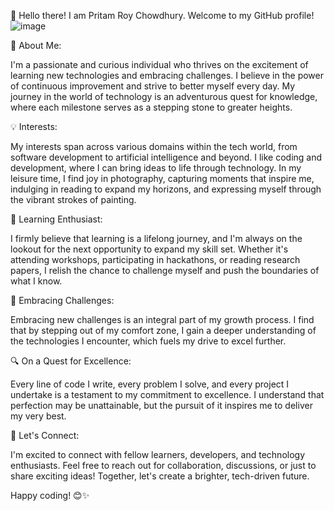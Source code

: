 👋 Hello there! I am Pritam Roy Chowdhury. Welcome to my GitHub profile! ![image](https://github.com/Prit-am1/Prit-am1/assets/136684488/1cd276df-37f9-4672-9613-56ed1ae74daf)


🧠 About Me:

I'm a passionate and curious individual who thrives on the excitement of learning new technologies and embracing challenges. I believe in the power of continuous improvement and strive to better myself every day. My journey in the world of technology is an adventurous quest for knowledge, where each milestone serves as a stepping stone to greater heights.

💡 Interests:

My interests span across various domains within the tech world, from software development to artificial intelligence and beyond. I like coding and development, where I can bring ideas to life through technology. In my leisure time, I find joy in photography, capturing moments that inspire me, indulging in reading to expand my horizons, and expressing myself through the vibrant strokes of painting.

🌱 Learning Enthusiast:

I firmly believe that learning is a lifelong journey, and I'm always on the lookout for the next opportunity to expand my skill set. Whether it's attending workshops, participating in hackathons, or reading research papers, I relish the chance to challenge myself and push the boundaries of what I know.

🚀 Embracing Challenges:

Embracing new challenges is an integral part of my growth process. I find that by stepping out of my comfort zone, I gain a deeper understanding of the technologies I encounter, which fuels my drive to excel further.

🔍 On a Quest for Excellence:

Every line of code I write, every problem I solve, and every project I undertake is a testament to my commitment to excellence. I understand that perfection may be unattainable, but the pursuit of it inspires me to deliver my very best.

🌟 Let's Connect:

I'm excited to connect with fellow learners, developers, and technology enthusiasts. Feel free to reach out for collaboration, discussions, or just to share exciting ideas! Together, let's create a brighter, tech-driven future.

Happy coding! 😊✨
